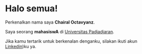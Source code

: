 # Halo semua! 

Perkenalkan nama saya **Chairal Octavyanz**.<br>

Saya seorang **mahasiswA** di [Universitas Padjadjaran](www.unpad.ac.id).<br>

Jika kamu tertarik untuk berkenalan denganku, silakan ikuti akun [Linkedin](https://www.linkedin.com/in/chairal-octavyanz/))ku ya.
